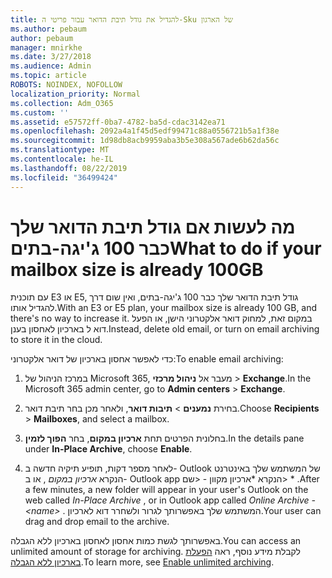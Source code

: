 ```yaml
---
title: להגדיל את גודל תיבת הדואר עבור פריטי ה-Sku של הארגון
ms.author: pebaum
author: pebaum
manager: mnirkhe
ms.date: 3/27/2018
ms.audience: Admin
ms.topic: article
ROBOTS: NOINDEX, NOFOLLOW
localization_priority: Normal
ms.collection: Adm_O365
ms.custom: ''
ms.assetid: e57572ff-0ba7-4782-ba5d-cdac3142ea71
ms.openlocfilehash: 2092a4a1f45d5edf99471c88a0556721b5a1f38e
ms.sourcegitcommit: 1d98db8acb9959aba3b5e308a567ade6b62da56c
ms.translationtype: MT
ms.contentlocale: he-IL
ms.lasthandoff: 08/22/2019
ms.locfileid: "36499424"
---
```

# <a name="what-to-do-if-your-mailbox-size-is-already-100gb"></a><span data-ttu-id="6c08c-102">מה לעשות אם גודל תיבת הדואר שלך כבר 100 ג'יגה-בתים</span><span class="sxs-lookup"><span data-stu-id="6c08c-102">What to do if your mailbox size is already 100GB</span></span>

<span data-ttu-id="6c08c-103">עם תוכנית E3 או E5, גודל תיבת הדואר שלך כבר 100 ג'יגה-בתים, ואין שום דרך להגדיל אותו.</span><span class="sxs-lookup"><span data-stu-id="6c08c-103">With an E3 or E5 plan, your mailbox size is already 100 GB, and there's no way to increase it.</span></span> <span data-ttu-id="6c08c-104">במקום זאת, למחוק דואר אלקטרוני הישן, או הפעל דוא ל בארכיון לאחסון בענן.</span><span class="sxs-lookup"><span data-stu-id="6c08c-104">Instead, delete old email, or turn on email archiving to store it in the cloud.</span></span> 
  
<span data-ttu-id="6c08c-105">כדי לאפשר אחסון בארכיון של דואר אלקטרוני:</span><span class="sxs-lookup"><span data-stu-id="6c08c-105">To enable email archiving:</span></span>
  
1. <span data-ttu-id="6c08c-106">במרכז הניהול של Microsoft 365, מעבר אל **ניהול מרכזי** \> **Exchange**.</span><span class="sxs-lookup"><span data-stu-id="6c08c-106">In the Microsoft 365 admin center, go to **Admin centers** \> **Exchange**.</span></span> 
    
2. <span data-ttu-id="6c08c-107">בחירת **נמענים** \> **תיבות דואר**, ולאחר מכן בחר תיבת דואר.</span><span class="sxs-lookup"><span data-stu-id="6c08c-107">Choose **Recipients** \> **Mailboxes**, and select a mailbox.</span></span> 
    
3. <span data-ttu-id="6c08c-108">בחלונית הפרטים תחת **ארכיון במקום**, בחר **הפוך לזמין**.</span><span class="sxs-lookup"><span data-stu-id="6c08c-108">In the details pane under **In-Place Archive**, choose **Enable**.</span></span> 
    
4. <span data-ttu-id="6c08c-109">לאחר מספר דקות, תופיע תיקיה חדשה ב- Outlook של המשתמש שלך באינטרנט הנקרא *ארכיון במקום* , או ב- Outlook app הנקרא \*ארכיון מקוון - \<שם\> \* .</span><span class="sxs-lookup"><span data-stu-id="6c08c-109">After a few minutes, a new folder will appear in your user's Outlook on the web called  *In-Place Archive*  , or in Outlook app called  *Online Archive - \<name\>*  .</span></span> <span data-ttu-id="6c08c-110">המשתמש שלך באפשרותך לגרור ולשחרר דוא לארכיון.</span><span class="sxs-lookup"><span data-stu-id="6c08c-110">Your user can drag and drop email to the archive.</span></span> 
    
<span data-ttu-id="6c08c-111">באפשרותך לגשת כמות אחסון לאחסון בארכיון ללא הגבלה.</span><span class="sxs-lookup"><span data-stu-id="6c08c-111">You can access an unlimited amount of storage for archiving.</span></span> <span data-ttu-id="6c08c-112">לקבלת מידע נוסף, ראה [הפעלת בארכיון ללא הגבלה](https://support.office.com/article/enable-unlimited-archiving-in-office-365-admin-help-e2a789f2-9962-4960-9fd4-a00aa063559e).</span><span class="sxs-lookup"><span data-stu-id="6c08c-112">To learn more, see [Enable unlimited archiving](https://support.office.com/article/enable-unlimited-archiving-in-office-365-admin-help-e2a789f2-9962-4960-9fd4-a00aa063559e).</span></span>
  

